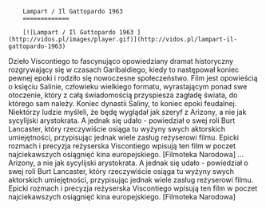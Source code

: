
        Lampart / Il Gattopardo 1963 
        =============
        
        [![Lampart / Il Gattopardo 1963 ](http://vidos.pl/images/player.gif)](http://vidos.pl/lampart-il-gattopardo-1963)
        
        
 Dzieło Viscontiego to fascynująco opowiedziany dramat historyczny rozgrywający się w czasach Garibaldiego, kiedy to następował koniec pewnej epoki i rodziło się nowoczesne społeczeństwo. Film jest opowieścią o księciu Salinie, człowieku wielkiego formatu, wyrastającym ponad swe otoczenie, który z całą świadomością przyspiesza zagładę świata, do którego sam należy. Koniec dynastii Saliny, to koniec epoki feudalnej. Niektórzy ludzie myśleli, że będę wyglądał jak szeryf z Arizony, a nie jak sycylijski arystokrata. A jednak się udało - powiedział o swej roli Burt Lancaster, który rzeczywiście osiąga tu wyżyny swych aktorskich umiejętności, przypisując jednak wiele zasług reżyserowi filmu. Epicki rozmach i precyzja reżyserska Viscontiego wpisują ten film w poczet najciekawszych osiągnięć kina europejskiego. [Filmoteka Narodowa]  ... Arizony, a nie jak sycylijski arystokrata. A jednak się udało - powiedział o swej roli Burt Lancaster, który rzeczywiście osiąga tu wyżyny swych aktorskich umiejętności, przypisując jednak wiele zasług reżyserowi filmu. Epicki rozmach i precyzja reżyserska Viscontiego wpisują ten film w poczet najciekawszych osiągnięć kina europejskiego. [Filmoteka Narodowa]
    